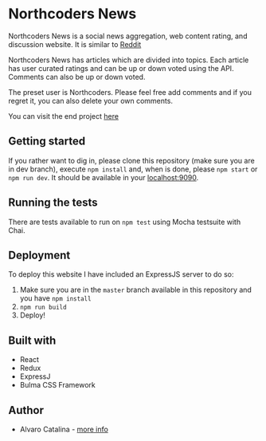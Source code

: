 # Northcoders News

Northcoders News is a social news aggregation, web content rating, and discussion website. It is similar to [Reddit](https://www.reddit.com/)

Northcoders News has articles which are divided into topics. Each article has user curated ratings and can be up or down voted using the API. Comments can also be up or down voted.

The preset user is Northcoders. Please feel free add comments and if you regret it, you can also delete your own comments.

You can visit the end project [here](https://northcodersnews-drasek.herokuapp.com)

## Getting started

 If you rather want to dig in, please clone this repository (make sure you are in dev branch), execute ```npm install``` and, when is done, please ```npm start``` or ```npm run dev```. It should be available in your [localhost:9090](http://localhost:9090).
 
## Running the tests

There are tests available to run on ```npm test``` using Mocha testsuite with Chai.

## Deployment

To deploy this website I have included an ExpressJS server to do so: 

1. Make sure you are in the ```master``` branch available in this repository and you have ```npm install```
2. ```npm run build```
3. Deploy!

## Built with

* React
* Redux
* ExpressJ
* Bulma CSS Framework

## Author

* Alvaro Catalina - [more info](https://acatalina.github.io/portfolio)
